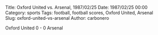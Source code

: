 Title: Oxford United vs. Arsenal, 1987/02/25
Date: 1987/02/25 00:00
Category: sports
Tags: football, football scores, Oxford United, Arsenal
Slug: oxford-united-vs-arsenal
Author: carbonero


Oxford United 0 - 0 Arsenal
